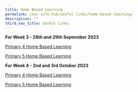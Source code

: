 ```yaml
---
title: Home Based Learning
permalink: /our-info-hub/useful-links/home-based-learning/
description: ""
third_nav_title: Useful Links
---
```

**For Week 3 - 28th and 29th September 2023**<br>

[Primary 4 Home Based Learning]( https://docs.google.com/spreadsheets/d/1SZR_r-4lPKAaSRMH1XAK2CYeJwGrQyuG/edit?usp=sharing&amp;ouid=107631230945873581509&amp;rtpof=true&amp;sd=true)

[Primary 5 Home Based Learning](https://docs.google.com/spreadsheets/d/1bykeRiD2txd35KnDtT9Paj_u2Fk3_8L4/edit?usp=sharing&amp;ouid=107631230945873581509&amp;rtpof=true&amp;sd=true)

**For Week 4 - 2nd and 3rd October 2023**<br>

[Primary 4 Home Based Learning](https://docs.google.com/spreadsheets/d/1ANCpaZavK6zBTlS-wNViT3AC6MKMRdcm/edit?usp=sharing&amp;ouid=107631230945873581509&amp;rtpof=true&amp;sd=true)

[Primary 5 Home Based Learning](https://docs.google.com/spreadsheets/d/1ZW2ypirzLGdy93rrN0Af9aVpYpMR1Vfv/edit?usp=sharing&amp;ouid=107631230945873581509&amp;rtpof=true&amp;sd=true)